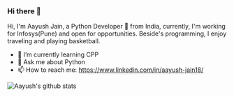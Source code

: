 ### Hi there 👋

Hi, I'm Aayush Jain, a Python Developer 🚀 from India, currently, I'm working for Infosys(Pune) and open for opportunities. Beside's programming, I enjoy traveling and playing basketball.

- 🌱 I’m currently learning CPP
- 💬 Ask me about Python
- 📫 How to reach me: https://www.linkedin.com/in/aayush-jain18/

![Aayush's github stats](https://github-readme-stats.vercel.app/api?username=aayush-jain18&show_icons=true&hide_border=true)
